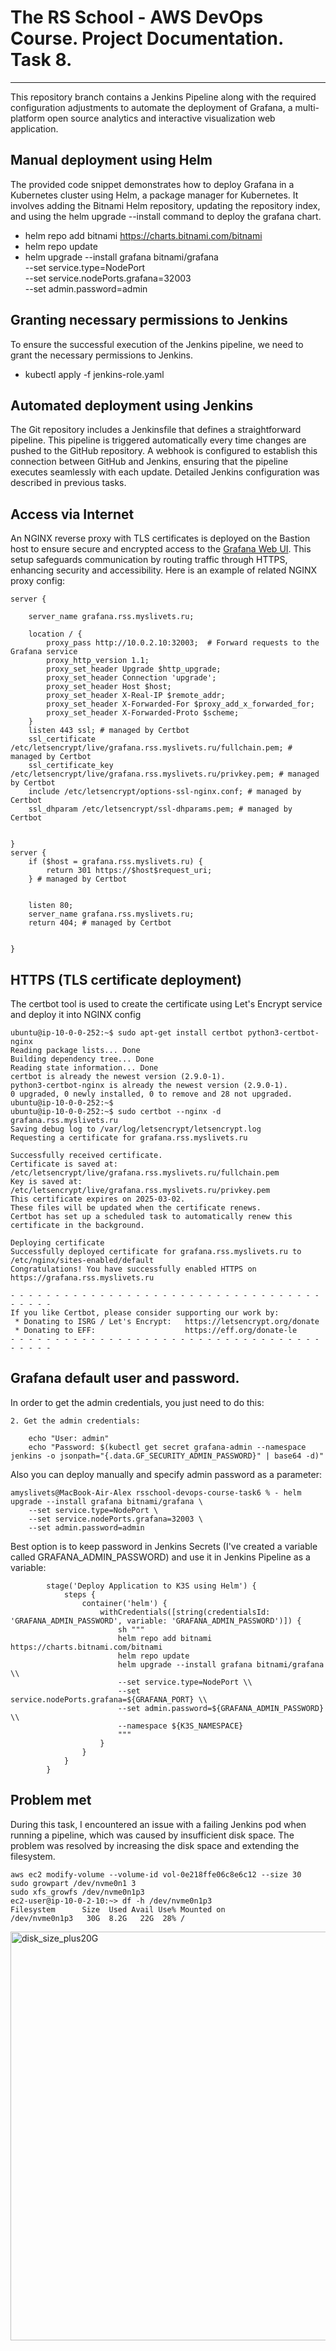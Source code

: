 # The RS School - AWS DevOps Course. Project Documentation. Task 8.
---

This repository branch contains a Jenkins Pipeline along with the required configuration adjustments to automate the deployment of Grafana, a multi-platform open source analytics and interactive visualization web application.

## Manual deployment using Helm
The provided code snippet demonstrates how to deploy Grafana in a Kubernetes cluster using Helm, a package manager for Kubernetes. It involves adding the Bitnami Helm repository, updating the repository index, and using the helm upgrade --install command to deploy the grafana chart.
- helm repo add bitnami https://charts.bitnami.com/bitnami
- helm repo update
- helm upgrade --install grafana bitnami/grafana \
    --set service.type=NodePort \
    --set service.nodePorts.grafana=32003 \
    --set admin.password=admin

## Granting necessary permissions to Jenkins
To ensure the successful execution of the Jenkins pipeline, we need to grant the necessary permissions to Jenkins.
- kubectl apply -f jenkins-role.yaml

## Automated deployment using Jenkins
The Git repository includes a Jenkinsfile that defines a straightforward pipeline. This pipeline is triggered automatically every time changes are pushed to the GitHub repository. A webhook is configured to establish this connection between GitHub and Jenkins, ensuring that the pipeline executes seamlessly with each update.
Detailed Jenkins configuration was described in previous tasks.

## Access via Internet
An NGINX reverse proxy with TLS certificates is deployed on the Bastion host to ensure secure and encrypted access to the [Grafana Web UI](https://grafana.rss.myslivets.ru/). This setup safeguards communication by routing traffic through HTTPS, enhancing security and accessibility.
Here is an example of related NGINX proxy config:
```
server {

    server_name grafana.rss.myslivets.ru;

    location / {
        proxy_pass http://10.0.2.10:32003;  # Forward requests to the Grafana service
        proxy_http_version 1.1;
        proxy_set_header Upgrade $http_upgrade;
        proxy_set_header Connection 'upgrade';
        proxy_set_header Host $host;
        proxy_set_header X-Real-IP $remote_addr;
        proxy_set_header X-Forwarded-For $proxy_add_x_forwarded_for;
        proxy_set_header X-Forwarded-Proto $scheme;
    }
    listen 443 ssl; # managed by Certbot
    ssl_certificate /etc/letsencrypt/live/grafana.rss.myslivets.ru/fullchain.pem; # managed by Certbot
    ssl_certificate_key /etc/letsencrypt/live/grafana.rss.myslivets.ru/privkey.pem; # managed by Certbot
    include /etc/letsencrypt/options-ssl-nginx.conf; # managed by Certbot
    ssl_dhparam /etc/letsencrypt/ssl-dhparams.pem; # managed by Certbot


}
server {
    if ($host = grafana.rss.myslivets.ru) {
        return 301 https://$host$request_uri;
    } # managed by Certbot


    listen 80;
    server_name grafana.rss.myslivets.ru;
    return 404; # managed by Certbot


}

```

## HTTPS (TLS certificate deployment)
The certbot tool is used to create the certificate using Let's Encrypt service and deploy it into NGINX config

```
ubuntu@ip-10-0-0-252:~$ sudo apt-get install certbot python3-certbot-nginx
Reading package lists... Done
Building dependency tree... Done
Reading state information... Done
certbot is already the newest version (2.9.0-1).
python3-certbot-nginx is already the newest version (2.9.0-1).
0 upgraded, 0 newly installed, 0 to remove and 28 not upgraded.
ubuntu@ip-10-0-0-252:~$ 
ubuntu@ip-10-0-0-252:~$ sudo certbot --nginx -d grafana.rss.myslivets.ru
Saving debug log to /var/log/letsencrypt/letsencrypt.log
Requesting a certificate for grafana.rss.myslivets.ru

Successfully received certificate.
Certificate is saved at: /etc/letsencrypt/live/grafana.rss.myslivets.ru/fullchain.pem
Key is saved at:         /etc/letsencrypt/live/grafana.rss.myslivets.ru/privkey.pem
This certificate expires on 2025-03-02.
These files will be updated when the certificate renews.
Certbot has set up a scheduled task to automatically renew this certificate in the background.

Deploying certificate
Successfully deployed certificate for grafana.rss.myslivets.ru to /etc/nginx/sites-enabled/default
Congratulations! You have successfully enabled HTTPS on https://grafana.rss.myslivets.ru

- - - - - - - - - - - - - - - - - - - - - - - - - - - - - - - - - - - - - - - -
If you like Certbot, please consider supporting our work by:
 * Donating to ISRG / Let's Encrypt:   https://letsencrypt.org/donate
 * Donating to EFF:                    https://eff.org/donate-le
- - - - - - - - - - - - - - - - - - - - - - - - - - - - - - - - - - - - - - - -

```

## Grafana default user and password.
In order to get the admin credentials, you just need to do this:
```
2. Get the admin credentials:

    echo "User: admin"
    echo "Password: $(kubectl get secret grafana-admin --namespace jenkins -o jsonpath="{.data.GF_SECURITY_ADMIN_PASSWORD}" | base64 -d)"

```
Also you can deploy manually and specify admin password as a parameter:
```
amyslivets@MacBook-Air-Alex rsschool-devops-course-task6 % - helm upgrade --install grafana bitnami/grafana \
    --set service.type=NodePort \
    --set service.nodePorts.grafana=32003 \
    --set admin.password=admin
```
Best option is to keep password in Jenkins Secrets (I've created a variable called GRAFANA_ADMIN_PASSWORD) and use it in Jenkins Pipeline as a variable:
```
        stage('Deploy Application to K3S using Helm') {
            steps {
                container('helm') {
                    withCredentials([string(credentialsId: 'GRAFANA_ADMIN_PASSWORD', variable: 'GRAFANA_ADMIN_PASSWORD')]) {
                        sh """
                        helm repo add bitnami https://charts.bitnami.com/bitnami
                        helm repo update
                        helm upgrade --install grafana bitnami/grafana \\
                        --set service.type=NodePort \\
                        --set service.nodePorts.grafana=${GRAFANA_PORT} \\
                        --set admin.password=${GRAFANA_ADMIN_PASSWORD} \\
                        --namespace ${K3S_NAMESPACE}
                        """
                    }
                }
            }
        }
```

## Problem met
During this task, I encountered an issue with a failing Jenkins pod when running a pipeline, which was caused by insufficient disk space. The problem was resolved by increasing the disk space and extending the filesystem.
```
aws ec2 modify-volume --volume-id vol-0e218ffe06c8e6c12 --size 30
sudo growpart /dev/nvme0n1 3
sudo xfs_growfs /dev/nvme0n1p3
ec2-user@ip-10-0-2-10:~> df -h /dev/nvme0n1p3
Filesystem      Size  Used Avail Use% Mounted on
/dev/nvme0n1p3   30G  8.2G   22G  28% /
```
<img width="654" alt="disk_size_plus20G" src="https://github.com/user-attachments/assets/a978e319-b2dc-44a1-a3f9-d02922fe3c1f">



